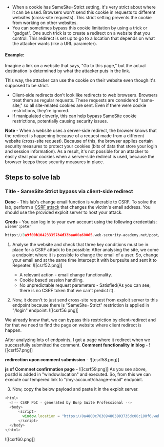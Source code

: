 - When a cookie has SameSite=Strict setting, it's very strict about where it can be used. Browsers won't send this cookie in requests to different websites (cross-site requests). This strict setting prevents the cookie from working on other websites.
- You can sometimes bypass this cookie limitation by using a trick or "gadget". One such trick is to create a redirect on a website that you control. This redirect is set up to go to a location that depends on what the attacker wants (like a URL parameter).

#### Example:
   Imagine a link on a website that says, "Go to this page," but the actual destination is determined by what the attacker puts in the link.
   
   This way, the attacker can use the cookie on their website even though it's supposed to be strict.

- Client-side redirects don't look like redirects to web browsers. Browsers treat them as regular requests. These requests are considered "same-site," so all site-related cookies are sent. Even if there were cookie restrictions, they're ignored.
- If manipulated cleverly, this can help bypass SameSite cookie restrictions, potentially causing security issues.

**Note** - 
When a website uses a server-side redirect, the browser knows that the redirect is happening because of a request made from a different website (cross-site request). Because of this, the browser applies certain security measures to protect your cookies (bits of data that store your login and session information). As a result, it's not possible for an attacker to easily steal your cookies when a server-side redirect is used, because the browser keeps those security measures in place.

## Steps to solve lab
### Title - SameSite Strict bypass via client-side redirect

**Desc** - This lab's change email function is vulnerable to CSRF. To solve the lab, perform a [CSRF attack](https://portswigger.net/web-security/csrf) that changes the victim's email address. You should use the provided exploit server to host your attack.

**Creds** - You can log in to your own account using the following credentials: `wiener:peter`


```python
https://0a9f00b10423335784d33baa00a60065.web-security-academy.net/post/comment/confirmation?postId=../my-account/change-email?email=sukuna%40gmail.com%26submit=1
```

1. Analyse the website and check that three key conditions must be in place for a CSRF attack to be possible:
After analysing the site, we come a endpoint where it is possible to change the email of a user. So, change your email and at the same time intercept it with burpsuite and sent it to Repeater.
![[csrf52.png]]
   - A relevant action - email change functionality.
   - Cookie based session handling.
   - No unpredictable request parameters - Satisfied(As you can see, there is no CSRF token that we can't predict it).

2. Now, it doesn't to just send cross-site request from exploit server to this endpoint because there is "SameSite=Strict" restriction is applied in "/login" endpoint.
![[csrf56.png]]

We already know that, we can bypass this restriction by client-redirect and for that we need to find the page on website where client redirect is happen.

After analyzing lots of endpoints, I got a page where it redirect when we successfully submitted the comment.
**Comment functionality in blog** - 
![[csrf57.png]]

**redirection upon comment submission** - 
![[csrf58.png]]

**js of Commnet confirmation page** - 
![[csrf59.png]]
As you see above, postId is added in "window.location" and executed. So, from this we can execute our tempered link to "/my-account/change-email" endpoint.

3. Now, copy the below payload and paste it in the exploit server.
```js
<html>
  <!-- CSRF PoC - generated by Burp Suite Professional -->
  <body>
      <script>
        window.location = "https://0a4800c703094803803735dc00c100f6.web-security-academy.net/post/comment/confirmation?postId=../my-account/change-email?email=sukuna%40gmail.com%26submit=1"
      </script>
  </body>
</html>
```

![[csrf60.png]]

